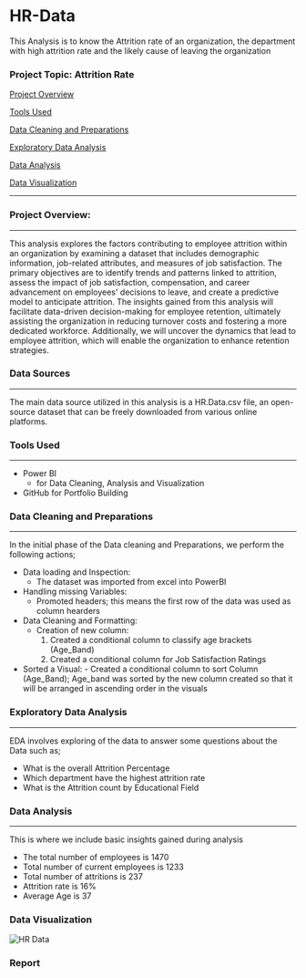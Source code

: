 # HR-Data
This Analysis is to know the Attrition rate of an organization, the department with high attrition rate and the likely cause of leaving the organization

### Project Topic: Attrition Rate

[Project Overview](#project-overview)

[Tools Used](#tools-Used)

[Data Cleaning and Preparations](#data-cleaning-and-preparation)

[Exploratory Data Analysis](#exploratory-data-analysis)

[Data Analysis](#data-analysis)

 [Data Visualization](#data-visualization)

---
### Project Overview:
---
This analysis explores the factors contributing to employee attrition within an organization by examining a dataset that includes demographic information, job-related attributes, and measures of job satisfaction. The primary objectives are to identify trends and patterns linked to attrition, assess the impact of job satisfaction, compensation, and career advancement on employees' decisions to leave, and create a predictive model to anticipate attrition. The insights gained from this analysis will facilitate data-driven decision-making for employee retention, ultimately assisting the organization in reducing turnover costs and fostering a more dedicated workforce. Additionally, we will uncover the dynamics that lead to employee attrition, which will enable the organization to enhance retention strategies.


### Data Sources 
---
The main data source utilized in this analysis is a HR.Data.csv file, an open-source dataset that can be freely downloaded from various online platforms.

### Tools Used
---
- Power BI
   - for Data Cleaning, Analysis and Visualization 
- GitHub for Portfolio Building

### Data Cleaning and Preparations 
---
In the initial phase of the Data cleaning and Preparations, we perform the following actions;
- Data loading and Inspection:
    - The dataset was imported from excel into PowerBI 
- Handling missing Variables:
    - Promoted headers; this means the first row of the data was used as column hearders
- Data Cleaning and Formatting:
    - Creation of new column:
       1. Created a conditional column to classify age brackets (Age_Band)
       2. Created a conditional column for Job Satisfaction Ratings
- Sorted a Visual:
        - Created a conditional column to sort Column (Age_Band); Age_band was sorted by the new column created so that it will be arranged in ascending order in the visuals 


### Exploratory Data Analysis
---
EDA involves exploring of the data to answer some questions about the Data such as;
 - What is the overall Attrition Percentage
 - Which department have the highest attrition rate  
 - What is the Attrition count by Educational Field 

### Data Analysis 
---
This is where we include basic insights gained during analysis
 - The total number of employees is 1470
 - Total number of current employees is 1233
 - Total number of attritions is 237
 - Attrition rate is 16%
 - Average Age is 37

### Data Visualization

![HR Data](https://github.com/user-attachments/assets/dbacc80d-88f6-4a4d-bcb7-d0e76cee3226)

### Report 
 
